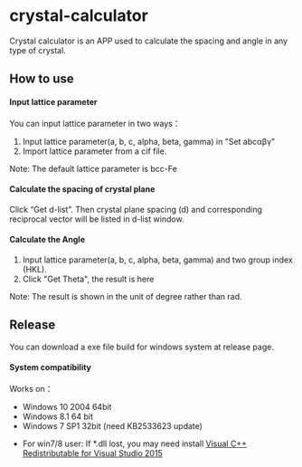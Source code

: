 # crystal-calculator
Crystal calculator is an APP used to calculate the spacing and angle in any type of crystal.

## How to use

#### Input lattice parameter

You can input lattice parameter in two ways：
1.  Input lattice parameter(a, b, c, alpha, beta, gamma) in "Set abcαβγ"
2.  Import lattice parameter from a cif file.

Note: The default lattice parameter is bcc-Fe

#### Calculate the spacing of crystal plane
Click “Get d-list”. Then crystal plane spacing (d) and corresponding reciprocal vector will be listed in d-list window.

#### Calculate the Angle
1. Input lattice parameter(a, b, c, alpha, beta, gamma) and two group index (HKL).
2. Click "Get Theta", the result is here

Note: The result is shown in the unit of degree rather than rad.

## Release

You can download a exe file build for windows system at release page.

#### System compatibility
Works on：
+ Windows 10 2004 64bit
+ Windows 8.1 64 bit
+ Windows 7 SP1 32bit (need KB2533623 update)

* For win7/8 user: If *.dll lost, you may need install [Visual C++ Redistributable for Visual Studio 2015](https://www.microsoft.com/en-us/download/details.aspx?id=48145)
